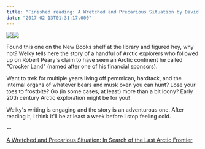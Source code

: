 ```yaml
---
title: "Finished reading: A Wretched and Precarious Situation by David Welky"
date: "2017-02-13T01:31:17.000"
---
```


[![](//ws-na.amazon-adsystem.com/widgets/q?_encoding=UTF8&ASIN=0393254410&Format=_SL250_&ID=AsinImage&MarketPlace=US&ServiceVersion=20070822&WS=1&tag=chrishubbs-20)](https://www.amazon.com/Wretched-Precarious-Situation-Search-Frontier/dp/0393254410/ref=as_li_ss_il?ie=UTF8&qid=1486949137&sr=8-1&keywords=a+wretched+and+precarious+situation&linkCode=li3&tag=chrishubbs-20&linkId=48050231122ca08b1ad6199a139325dc)![](https://ir-na.amazon-adsystem.com/e/ir?t=chrishubbs-20&l=li3&o=1&a=0393254410)

Found this one on the New Books shelf at the library and figured hey, why not? Welky tells here the story of a handful of Arctic explorers who followed up on Robert Peary's claim to have seen an Arctic continent he called "Crocker Land" (named after one of his financial sponsors).

Want to trek for multiple years living off pemmican, hardtack, and the internal organs of whatever bears and musk oxen you can hunt? Lose your toes to frostbite? Go (in some cases, at least) more than a bit loony? Early 20th century Arctic exploration might be for you!

Welky's writing is engaging and the story is an adventurous one. After reading it, I think it'll be at least a week before I stop feeling cold.

\--

[A Wretched and Precarious Situation: In Search of the Last Arctic Frontier](http://amzn.to/2kXWtCD)
